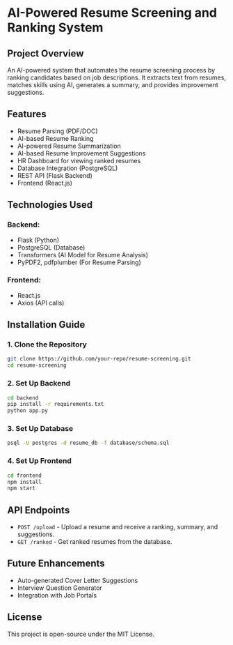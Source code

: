 # AI-Powered Resume Screening and Ranking System

## Project Overview

An AI-powered system that automates the resume screening process by ranking candidates based on job descriptions. It extracts text from resumes, matches skills using AI, generates a summary, and provides improvement suggestions.

## Features

- Resume Parsing (PDF/DOC)
- AI-based Resume Ranking
- AI-powered Resume Summarization
- AI-based Resume Improvement Suggestions
- HR Dashboard for viewing ranked resumes
- Database Integration (PostgreSQL)
- REST API (Flask Backend)
- Frontend (React.js)

## Technologies Used

### Backend:

- Flask (Python)
- PostgreSQL (Database)
- Transformers (AI Model for Resume Analysis)
- PyPDF2, pdfplumber (For Resume Parsing)

### Frontend:

- React.js
- Axios (API calls)

## Installation Guide

### 1. Clone the Repository

```bash
git clone https://github.com/your-repo/resume-screening.git
cd resume-screening
```

### 2. Set Up Backend

```bash
cd backend
pip install -r requirements.txt
python app.py
```

### 3. Set Up Database

```bash
psql -U postgres -d resume_db -f database/schema.sql
```

### 4. Set Up Frontend

```bash
cd frontend
npm install
npm start
```

## API Endpoints

- `POST /upload` - Upload a resume and receive a ranking, summary, and suggestions.
- `GET /ranked` - Get ranked resumes from the database.

## Future Enhancements

- Auto-generated Cover Letter Suggestions
- Interview Question Generator
- Integration with Job Portals

## License

This project is open-source under the MIT License.

